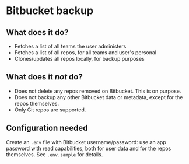 # Bitbucket backup

## What does it do?

* Fetches a list of all teams the user administers
* Fetches a list of all repos, for all teams and user's personal
* Clones/updates all repos locally, for backup purposes

## What does it *not* do?

* Does not delete any repos removed on Bitbucket. This is on purpose.
* Does not backup any other Bitbucket data or metadata, except for the repos themselves.
* Only Git repos are supported.

## Configuration needed

Create an `.env` file with Bitbucket username/password: use an app password with read capabilities,
both for user data and for the repos themselves. See `.env.sample` for details.
